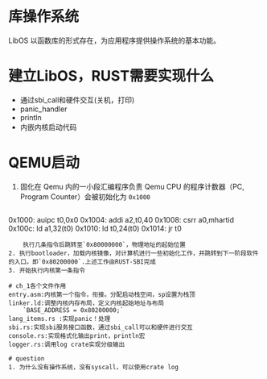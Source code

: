 # 库操作系统
LibOS 以函数库的形式存在，为应用程序提供操作系统的基本功能。
# 建立LibOS，RUST需要实现什么
- 通过sbi_call和硬件交互(关机，打印)
- panic_handler
- println
- 内嵌内核启动代码

# QEMU启动
1. 固化在 Qemu 内的一小段汇编程序负责
	Qemu CPU 的程序计数器（PC, Program Counter）会被初始化为 `0x1000` 
	```c
0x1000: auipc   t0,0x0
0x1004: addi    a2,t0,40
0x1008:      csrr    a0,mhartid
0x100c:      ld      a1,32(t0)
0x1010:      ld      t0,24(t0)
0x1014:      jr      t0
```
	执行几条指令后跳转至`0x80000000`，物理地址的起始位置
2. 执行bootloader，加载内核镜像，对计算机进行一些初始化工作，并跳转到下一阶段软件的入口。即`0x80200000`.上述工作由RUST-SBI完成
3. 开始执行内核第一条指令

# ch_1各个文件作用
entry.asm:内核第一个指令，衔接。分配启动栈空间，sp设置为栈顶
linker.ld:调整内核内存布局，定义内核起始地址与布局
	`BASE_ADDRESS = 0x80200000;`
lang_items.rs :实现panic！处理
sbi.rs:实现sbi服务接口函数，通过sbi_call可以和硬件进行交互
console.rs:实现格式化输出print，println宏
logger.rs:调用log crate实现分级输出

# question
1. 为什么没有操作系统，没有syscall，可以使用crate log
